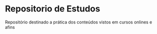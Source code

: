 # Repositorio de Estudos

Repositório destinado a prática dos conteúdos vistos em cursos onlines e afins
